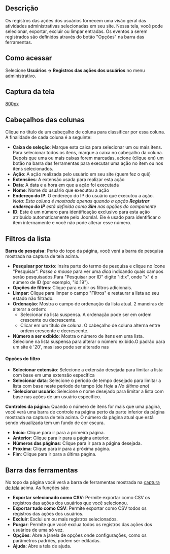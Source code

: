 <!-- Filename: Help4.x:User_Actions_Log / Display title:   Registros das ações dos usuários -->

## Descrição

Os registros das ações dos usuários fornecem uma visão geral das
atividades administrativas selecionadas em seu site. Nessa tela, você
pode selecionar, exportar, excluir ou limpar entradas. Os eventos a
serem registrados são definidos através do botão "Opções" na barra das
ferramentas.

## Como acessar

Selecione **Usuários → Registros das ações dos usuários** no menu
administrativo.

## Captura da tela

<a
href="https://docs.joomla.org/index.php?title=Special:Upload&amp;wpDestFile=Help-4x-user-actions-log-pt-br.png"
class="new" title="File:Help-4x-user-actions-log-pt-br.png">800px</a>

## Cabeçalhos das colunas

Clique no título de um cabeçalho de coluna para classificar por essa
coluna. A finalidade de cada coluna é a seguinte:

- **Caixa de seleção**: Marque esta caixa para selecionar um ou mais
  itens. Para selecionar todos os itens, marque a caixa no cabeçalho da
  coluna. Depois que uma ou mais caixas forem marcadas, acione (clique
  em) um botão na barra das ferramentas para executar uma ação no item
  ou nos itens selecionados.
- **Ação**: A ação realizada pelo usuário em seu site (quem fez o quê)
- **Extensões**: A extensão usada para realizar esta ação
- **Data**: A data e a hora em que a ação foi executada
- **Nome**: Nome do usuário que executou a ação
- **Endereço do IP**: O endereço do IP do usuário que executou a ação.
  *Nota: Esta coluna é mostrada apenas quando a opção **Registrar
  endereço do IP** está definida como **Sim** nas opções do componente*
- **ID**: Este é um número para identificação exclusivo para esta ação
  atribuído automaticamente pelo Joomla!. Ele é usado para identificar o
  item internamente e você não pode alterar esse número.

## Filtros da lista

**Barra de pesquisa**: Perto do topo da página, você verá a barra de
pesquisa mostrada na captura de tela acima.

- **Pesquisar por texto**: Insira parte do termo de pesquisa e clique no
  ícone "Pesquisar". *Passe o mouse* para ver uma *dica* indicando quais
  campos serão pesquisados.Para "Pesquisar por ID" digite "id:x", onde
  "x" é o número de ID (por exemplo, "id:19").
- **Opções de filtros**: Clique para exibir os filtros adicionais.
- **Limpar**: Clique para limpar o campo "Filtros" e restaurar a lista
  ao seu estado não filtrado.
- **Ordenação**: Mostra o campo de ordenação da lista atual. 2 maneiras
  de alterar a ordem:
  - Selecionar na lista suspensa. A ordenação pode ser em ordem
    crescente ou decrescente.
  - Clicar em um título de coluna. O cabeçalho de coluna alterna entre
    ordem crescente e decrescente.
- **Número a ser exibido**: Mostra o número de itens em uma lista.
  Selecione na lista suspensa para alterar o número exibido.O padrão
  para um site é '20', mas isso pode ser alterado nas

#### Opções do filtro

- **Selecionar extensão**: Selecione a extensão desejada para limitar a
  lista com base em uma extensão específica
- **Selecionar data**: Selecione o período de tempo desejado para
  limitar a lista com base neste período de tempo (de *Hoje* a *No
  último ano*)
- '**Selecionar usuário**: Selecione o nome desejado para limitar a
  lista com base nas ações de um usuário específico.

**Controles da página**: Quando o número de itens for mais que uma
página, você verá uma barra de controle na página perto da parte
inferior da página mostrada na captura de tela acima. O
número da página atual que está sendo visualizada tem um fundo de cor
escura.

- **Início**: Clique para ir para a primeira página.
- **Anterior**: Clique para ir para a página anterior.
- **Números das páginas**: Clique para ir para a página desejada.
- **Próxima**: Clique para ir para a próxima página.
- **Fim**: Clique para ir para a última página.

## Barra das ferramentas

No topo da página você verá a barra de ferramentas mostrada na [captura
de tela](#Captura_de_tela) acima. As funções são:

- **Exportar selecionado como CSV**: Permite exportar como CSV os
  registros das ações dos usuários que você selecionou.
- **Exportar tudo como CSV**: Permite exportar como CSV todos os
  registros das ações dos usuários.
- **Excluir**: Exclui um ou mais registros selecionados.
- **Purgar**: Permite que você exclua todos os registros das ações dos
  usuários de uma só vez.
- **Opções**: Abre a janela de opções onde configurações, como os
  parâmetros padrões, podem ser editadas.
- **Ajuda**: Abre a tela de ajuda.
